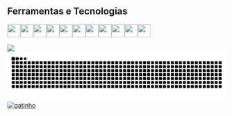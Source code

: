 ## Ferramentas e Tecnologias

<div style="display:flex;flex-direction:row">            
<img src="https://cdn.jsdelivr.net/gh/devicons/devicon@latest/icons/git/git-original.svg" width="30" height="30" />
<img src="https://cdn.jsdelivr.net/gh/devicons/devicon@latest/icons/androidstudio/androidstudio-original.svg" width="30" height="30"/>
<img src="https://cdn.jsdelivr.net/gh/devicons/devicon@latest/icons/azuresqldatabase/azuresqldatabase-original.svg" width="30" height="30"/>
            <img src="https://cdn.jsdelivr.net/gh/devicons/devicon@latest/icons/bootstrap/bootstrap-original.svg"  width="30" height="30"/>
            <img src="https://cdn.jsdelivr.net/gh/devicons/devicon@latest/icons/csharp/csharp-original.svg" width="30" height="30" />
            <img src="https://cdn.jsdelivr.net/gh/devicons/devicon@latest/icons/css3/css3-original.svg" width="30" height="30" />
            <img src="https://cdn.jsdelivr.net/gh/devicons/devicon@latest/icons/docker/docker-original.svg" width="30" height="30" />
            <img src="https://cdn.jsdelivr.net/gh/devicons/devicon@latest/icons/figma/figma-original.svg" width="30" height="30" />
            <img src="https://cdn.jsdelivr.net/gh/devicons/devicon@latest/icons/java/java-original.svg"  width="30" height="30"/>
            <img src="https://cdn.jsdelivr.net/gh/devicons/devicon@latest/icons/javascript/javascript-original.svg"  width="30" height="30"/>
            <img src="https://cdn.jsdelivr.net/gh/devicons/devicon@latest/icons/linux/linux-original.svg"  width="30" height="30"/></div>

<br/>
<div>
  <a href="https://github.com/SamiraSouza07">
    <img loading="lazy" height="180em" src="https://github-readme-stats.vercel.app/api/top-langs/?username=SamiraSouza07&layout=compact&langs_count=7&theme=dracula"/>
              
</div>

<img src="https://raw.githubusercontent.com/SamiraSouza07/SamiraSouza07/output/snake.svg" alt="Snake animation" />


  <img src="https://i.pinimg.com/736x/99/f7/85/99f785ed4e02d2a56b8eee5e58a0476a.jpg" alt="gatinho" width="60%" style="margin:auto"  />

          

